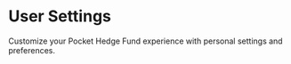 # User Settings

Customize your Pocket Hedge Fund experience with personal settings and preferences.

